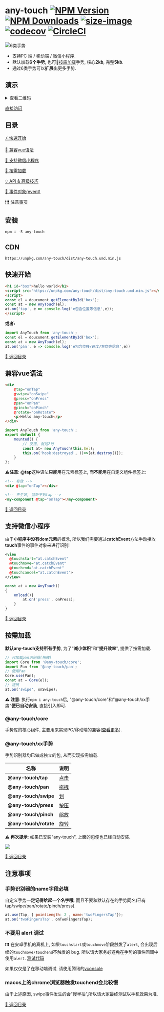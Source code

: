 # any-touch [![NPM Version][npm-image]][npm-url] [![NPM Downloads][downloads-image]][downloads-url] [![size-image]][size-url] [![codecov](https://codecov.io/gh/any86/any-touch/branch/master/graph/badge.svg)](https://codecov.io/gh/any86/any-touch) [![CircleCI](https://circleci.com/gh/any86/any-touch.svg?style=svg)](https://circleci.com/gh/any86/any-touch)

[size-image]: https://badgen.net/bundlephobia/minzip/@any-touch/core
[size-url]: https://bundlephobia.com/result?p=@any-touch/core
[npm-image]: https://badgen.net/npm/v/any-touch
[npm-url]: https://npmjs.org/package/any-touch
[downloads-image]: https://badgen.net/npm/dt/any-touch
[downloads-url]: https://npmjs.org/package/any-touch


![6类手势](https://p3-juejin.byteimg.com/tos-cn-i-k3u1fbpfcp/102a244991064824900ac45efeb9251d~tplv-k3u1fbpfcp-zoom-1.image)
- 支持PC 端 / 移动端 / [微信小程序](#支持微信小程序).
- 默认加载**6个手势**, 也可🤖[按需加载](#按需加载)手势, 核心**2kb**, 完整**5kb**.
- 通过6类手势可以**扩展**出更多手势.

## 演示
<details>
<summary>查看二维码</summary>
<img src="https://p1-juejin.byteimg.com/tos-cn-i-k3u1fbpfcp/b84d3a068b7f4ee0a41f94237997bfb7~tplv-k3u1fbpfcp-zoom-1.image" />
</details>

[直接访问](https://any86.github.io/any-touch)

## 目录

[:zap: 快速开始](#快速开始)

[:seedling: 兼容vue语法](#兼容vue语法)
    
[:iphone: 支持微信小程序](#支持微信小程序)

[🤖 按需加载](#按需加载)

[:bulb: API & 高级技巧](docs/API.md)

[:lollipop: 事件对象(event)](docs/EVENT.md)

[:heavy_exclamation_mark::heavy_exclamation_mark::heavy_exclamation_mark: 注意事项](#注意事项)

## 安装
```javascript
npm i -S any-touch
```

## CDN

```
https://unpkg.com/any-touch/dist/any-touch.umd.min.js
```

## 快速开始
```html
<h1 id="box">hello world</h1>
<script src="https://unpkg.com/any-touch/dist/any-touch.umd.min.js"></script>
<script>
const el = doucument.getElementById('box');
const at = new AnyTouch(el);
at.on('tap', e => console.log('e包含位置等信息',e));
</script>
```
**或者:**
```javascript
import AnyTouch from 'any-touch';
const el = doucument.getElementById('box');
const at = new AnyTouch(el);
at.on('pan', e => console.log('e包含位移/速度/方向等信息',e))
```
[:rocket: 返回目录](#目录)

## 兼容vue语法

```html
<div 
    @tap="onTap" 
    @swipe="onSwipe" 
    @press="onPress" 
    @pan="onPan" 
    @pinch="onPinch" 
    @rotate="onRotate">
    <p>Hello any-touch</p>
</div>
```

```javascript
import AnyTouch from 'any-touch';
export default {
    mounted() {
        // 没错, 就这2行
        const at= new AnyTouch(this.$el);
        this.on('hook:destroyed', ()=>{at.destroy()});
    }
};
```
**⚠️注意**: **@tap**这种语法**只能**用在元素标签上, 而**不能**用在自定义组件标签上:
```html
<!-- 有效 -->
<div @tap="onTap"></div>

<!-- 不生效, 监听不到tap -->
<my-component @tap="onTap"></my-component>
```

<!-- 由于框架(vue等)的特殊行, 建议多触点手势(pinch/rotate等pointLength>1的手势)使用`match`, 如`<div @pinch="$event.match() && onPinch"></div>`, 用来保证每个触点都落在目标元素内(使用`anyTouch.target().on()`监听不需要考虑这个问题. -->

<!-- 由于`event.currentTarget`需要在事件的回调函数触发过程中才可以得到, 而vue封装了他, any-touch没法提前进行拦截,
所以在vue中多触点的手势识别的时候,如果想要确保多个触点的`target`都是`currentTarget`的子元素或自身请使用. -->

[:rocket: 返回目录](#目录)

## 支持微信小程序

由于**小程序中没有dom元素**的概念, 所以我们需要通过**catchEvent**方法手动接收**touch**事件的事件对象来进行识别!

```xml
<view 
  @touchstart="at.catchEvent"
  @touchmove="at.catchEvent"
  @touchend="at.catchEvent"
  @touchcancel="at.catchEvent">
</view>
```

```javascript
const at = new AnyTouch()
{
    onload(){
        at.on('press', onPress);
    }
}
```
[:rocket: 返回目录](#目录)


## 按需加载
**默认any-touch支持所有手势**, 为了"**减小体积**"和"**提升效率**", 提供了按需加载.

```javascript
// 只加载pan识别器(拖拽)
import Core from '@any-touch/core';
import Pan from '@any-touch/pan';
// 使用Pan
Core.use(Pan);
const at = Core(el);
// 拖拽
at.on('swipe', onSwipe);
```
**⚠️ 注意**: 执行`npm i any-touch`后, "@any-touch/core"和"@any-touch/xx手势"**便已自动安装**, 直接引入即可.

### @any-touch/core
手势库的核心组件, 主要用来实现PC/移动端的兼容([查看更多](packages/core/README.md)).



### @any-touch/xx手势
手势识别器均已做成独立的包, 从而实现按需加载.

| 名称 | 说明 |
| - | - |
| **@any-touch/tap**    |[点击](packages/tap/README.md)|
| **@any-touch/pan**    |[拖拽](packages/pan/README.md)|
| **@any-touch/swipe**  |[划](packages/swipe/README.md)|
| **@any-touch/press**  |[按压](packages/press/README.md)|
| **@any-touch/pinch**  |[缩放](packages/pinch/README.md)|
| **@any-touch/rotate** |[旋转](packages/rotate/README.md)|

**⚠️ 再次提示**: 如果已安装"any-touch", 上面的包便也已经自动安装.

![](https://p3-juejin.byteimg.com/tos-cn-i-k3u1fbpfcp/1fa1a4dae46047d58b371e8ff1704dc8~tplv-k3u1fbpfcp-zoom-1.image)


[:rocket: 返回目录](#目录)

## 注意事项

### 手势识别器的name字段必填

自定义手势**一定记得给起一个名字哦**, 而且不要和默认存在的手势同名(已有tap/swipe/pan/rotate/pinch/press).
```javascript
at.use(Tap, { pointLength: 2 , name:'twoFingersTap'});
at.on('twoFingersTap', onTwoFingersTap);
```

### 不要用 alert 调试

:heavy_exclamation_mark::heavy_exclamation_mark::heavy_exclamation_mark: 在安卓手机的真机上, 如果`touchstart`或`touchmove`阶段触发了`alert`, 会出现后续的`touchmove/touchend`不触发的 bug. 所以请大家务必避免在手势的事件回调中使用`alert`.
[测试代码](https://codepen.io/russell2015/pen/vYBjVNe)

如果仅仅是了在移动端调试, 请使用腾讯的[vconsole](https://github.com/Tencent/vConsole)

### macos上的chrome浏览器触发touchend会比较慢
由于上述原因, swipe事件发生的会"慢半拍",所以请大家最终测试以手机效果为准.

[:rocket: 返回目录](#目录)
